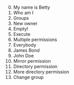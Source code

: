 0. My name is Betty
1. Who am I
2. Groups
3. New owner
4. Empty!
5. Execute
6. Multiple permissions
7. Everybody
8. James Bond
9. John Doe
10. Mirror permission
11. Directory permission
12. More directory permission
13. Change group
